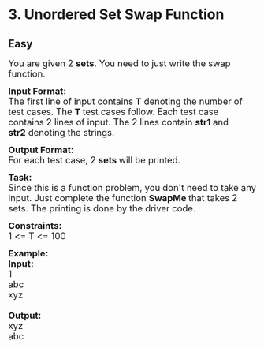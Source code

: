 # 3. Unordered Set Swap Function
## Easy
<div class="problem-statement">
                <p></p><p><span style="font-size:18px">You are given 2&nbsp;<strong>sets</strong>. You need to just write the swap function.</span></p>

<p><span style="font-size:18px"><strong>Input Format:</strong><br>
The first line of input contains <strong>T</strong> denoting the number of test cases. The <strong>T </strong>test cases follow. Each test case contains 2 lines of input. The 2 lines contain&nbsp;<strong>str1 </strong>and<strong> str2</strong>&nbsp;denoting the strings.</span></p>

<p><span style="font-size:18px"><strong>Output Format:</strong><br>
For each test case, 2&nbsp;<strong>sets </strong>will be printed.</span></p>

<p><span style="font-size:18px"><strong>Task:</strong><br>
Since this is a function problem, you don't need to take any input. Just complete the function <strong>SwapMe&nbsp;</strong>that takes 2 sets. The printing is done by the driver code.</span></p>

<p><span style="font-size:18px"><strong>Constraints:</strong><br>
1 &lt;= T &lt;= 100</span></p>

<p><span style="font-size:18px"><strong>Example:<br>
Input:</strong><br>
1<br>
abc<br>
xyz<br>
<br>
<strong>Output:</strong><br>
xyz<br>
abc</span></p>
 <p></p>
            </div>